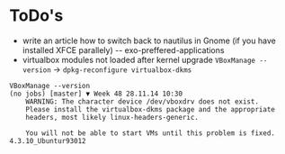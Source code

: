 # ToDo's

- write an article how to switch back to nautilus in Gnome (if you have installed XFCE parallely) -- exo-preffered-applications
- virtualbox modules not loaded after kernel upgrade `VBoxManage --version` -> `dpkg-reconfigure virtualbox-dkms`

```
VBoxManage --version                                                                                                                                               (no jobs) [master] ▼ Week 48 28.11.14 10:30
    WARNING: The character device /dev/vboxdrv does not exist.
    Please install the virtualbox-dkms package and the appropriate
    headers, most likely linux-headers-generic.

    You will not be able to start VMs until this problem is fixed.
4.3.10_Ubuntur93012
```

